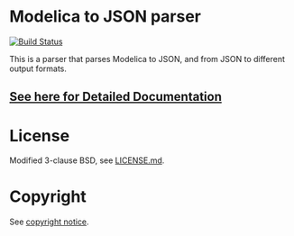 # Modelica to JSON parser

[![Build Status](https://travis-ci.org/lbl-srg/modelica-json.svg?branch=master)](https://travis-ci.org/lbl-srg/modelica-json)

This is a parser that parses Modelica to JSON, and from JSON to different output formats.

## [See here for Detailed Documentation](https://lbl-srg.github.io/modelica-json/)

# License

Modified 3-clause BSD, see [LICENSE.md](LICENSE.md).

# Copyright

See [copyright notice](COPYRIGHT.md).
